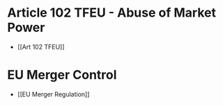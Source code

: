 # Article 102 TFEU - Abuse of Market Power
- [[Art 102 TFEU]]
# EU Merger Control
- [[EU Merger Regulation]]